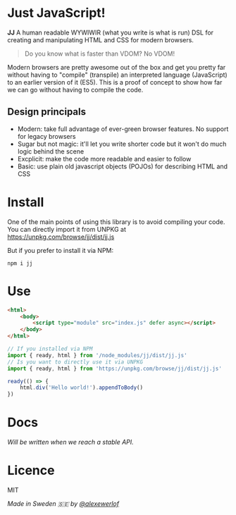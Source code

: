 # Just JavaScript!

**JJ** A human readable WYWIWIR (what you write is what is run) DSL for creating and manipulating HTML and CSS for modern browsers.

> Do you know what is faster than VDOM? No VDOM!

Modern browsers are pretty awesome out of the box and get you pretty far without having to "compile" (transpile) an interpreted language (JavaScript) to an earlier version of it (ES5). This is a proof of concept to show how far we can go without having to compile the code.

## Design principals

* Modern: take full advantage of ever-green browser features. No support for legacy browsers
* Sugar but not magic: it'll let you write shorter code but it won't do much logic behind the scene
* Excplicit: make the code more readable and easier to follow
* Basic: use plain old javascript objects (POJOs) for describing HTML and CSS

# Install

One of the main points of using this library is to avoid compiling your code.
You can directly import it from UNPKG at https://unpkg.com/browse/jj/dist/jj.js

But if you prefer to install it via NPM:

```
npm i jj
```

# Use

```html
<html>
    <body>
        <script type="module" src="index.js" defer async></script>
    </body>
</html>
```

```javascript
// If you installed via NPM
import { ready, html } from '/node_modules/jj/dist/jj.js'
// Is you want to directly use it via UNPKG
import { ready, html } from 'https://unpkg.com/browse/jj/dist/jj.js'

ready(() => {
    html.div('Hello world!').appendToBody()
})
```

# Docs

_Will be written when we reach a stable API._

# Licence

MIT

_Made in Sweden 🇸🇪 by [@alexewerlof](https://mobile.twitter.com/alexewerlof)_
